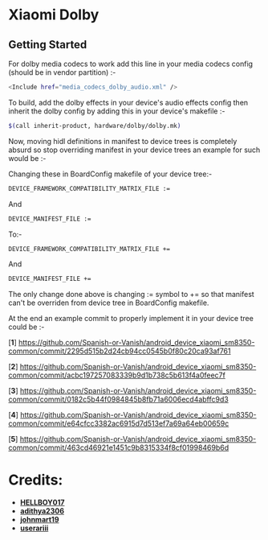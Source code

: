 Xiaomi Dolby
==============

Getting Started
---------------
For dolby media codecs to work add this line in your media codecs config (should be in vendor partition) :-

```bash
<Include href="media_codecs_dolby_audio.xml" />
```

To build, add the dolby effects in your device's audio effects config then inherit the dolby config by adding this in your device's makefile :-

```bash
$(call inherit-product, hardware/dolby/dolby.mk)
```

Now, moving hidl definitions in manifest to device trees is completely absurd so stop overriding manifest in your device trees an example for such would be :-

Changing these in BoardConfig makefile of your device tree:-

```bash
DEVICE_FRAMEWORK_COMPATIBILITY_MATRIX_FILE :=
```
And

```bash
DEVICE_MANIFEST_FILE :=
```

To:-

```bash
DEVICE_FRAMEWORK_COMPATIBILITY_MATRIX_FILE +=
```
And

```bash
DEVICE_MANIFEST_FILE +=
```

The only change done above is changing := symbol to += so that manifest can't be overriden from device tree in BoardConfig makefile.

At the end an example commit to properly implement it in your device tree could be :-

[**1**] https://github.com/Spanish-or-Vanish/android_device_xiaomi_sm8350-common/commit/2295d515b2d24cb94cc0545b0f80c20ca93af761

[**2**] https://github.com/Spanish-or-Vanish/android_device_xiaomi_sm8350-common/commit/acbc197257083339b9d1b738c5b613f4a0feec7f

[**3**] https://github.com/Spanish-or-Vanish/android_device_xiaomi_sm8350-common/commit/0182c5b44f0984845b8fb71a6006ecd4abffc9d3

[**4**] https://github.com/Spanish-or-Vanish/android_device_xiaomi_sm8350-common/commit/e64cfcc3382ac6915d7d513ef7a69a64eb00659c

[**5**] https://github.com/Spanish-or-Vanish/android_device_xiaomi_sm8350-common/commit/463cd46921e1451c9b8315334f8cf01998469b6d

# Credits:
 * [**HELLBOY017**](https://github.com/HELLBOY017)
 * [**adithya2306**](https://github.com/adithya2306)
 * [**johnmart19**](https://github.com/johnmart19)
 * [**userariii**](https://github.com/userariii)
